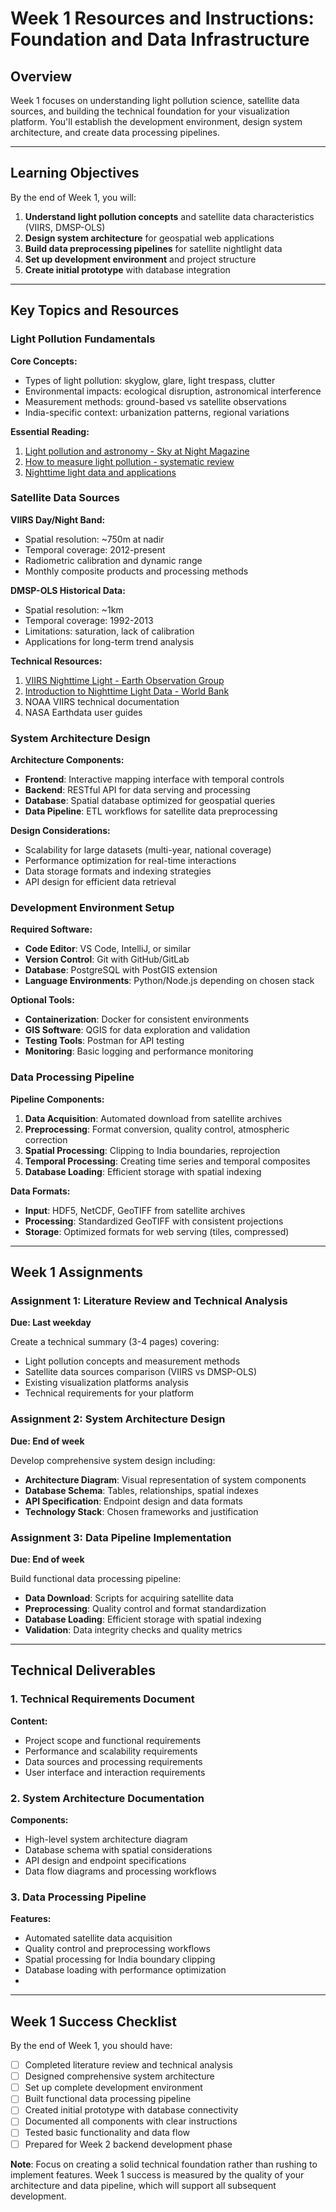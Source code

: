 # Week 1 Resources and Instructions: Foundation and Data Infrastructure

## Overview

Week 1 focuses on understanding light pollution science, satellite data sources, and building the technical foundation for your visualization platform. You'll establish the development environment, design system architecture, and create data processing pipelines.

---

## Learning Objectives

By the end of Week 1, you will:

1. **Understand light pollution concepts** and satellite data characteristics (VIIRS, DMSP-OLS)
2. **Design system architecture** for geospatial web applications
3. **Build data preprocessing pipelines** for satellite nightlight data
4. **Set up development environment** and project structure
5. **Create initial prototype** with database integration

---

## Key Topics and Resources

### Light Pollution Fundamentals

**Core Concepts:**
- Types of light pollution: skyglow, glare, light trespass, clutter
- Environmental impacts: ecological disruption, astronomical interference
- Measurement methods: ground-based vs satellite observations
- India-specific context: urbanization patterns, regional variations

**Essential Reading:**
1. [Light pollution and astronomy - Sky at Night Magazine](https://www.skyatnightmagazine.com/advice/light-pollution-astronomy)
2. [How to measure light pollution - systematic review](https://www.researchgate.net/publication/368577665_How_to_measure_light_pollution_-_a_systematic_review_of_methods_and_applications)
3. [Nighttime light data and applications](https://www.sciencedirect.com/science/article/pii/S2226585622000383)

### Satellite Data Sources

**VIIRS Day/Night Band:**
- Spatial resolution: ~750m at nadir
- Temporal coverage: 2012-present
- Radiometric calibration and dynamic range
- Monthly composite products and processing methods

**DMSP-OLS Historical Data:**  
- Spatial resolution: ~1km
- Temporal coverage: 1992-2013
- Limitations: saturation, lack of calibration
- Applications for long-term trend analysis

**Technical Resources:**
1. [VIIRS Nighttime Light - Earth Observation Group](https://eogdata.mines.edu/products/vnl/)
2. [Introduction to Nighttime Light Data - World Bank](https://worldbank.github.io/OpenNightLights/tutorials/mod1_2_introduction_to_nighttime_light_data.html)
3. NOAA VIIRS technical documentation
4. NASA Earthdata user guides

### System Architecture Design

**Architecture Components:**
- **Frontend**: Interactive mapping interface with temporal controls
- **Backend**: RESTful API for data serving and processing
- **Database**: Spatial database optimized for geospatial queries
- **Data Pipeline**: ETL workflows for satellite data preprocessing

**Design Considerations:**
- Scalability for large datasets (multi-year, national coverage)
- Performance optimization for real-time interactions
- Data storage formats and indexing strategies
- API design for efficient data retrieval

### Development Environment Setup

**Required Software:**
- **Code Editor**: VS Code, IntelliJ, or similar
- **Version Control**: Git with GitHub/GitLab
- **Database**: PostgreSQL with PostGIS extension
- **Language Environments**: Python/Node.js depending on chosen stack

**Optional Tools:**
- **Containerization**: Docker for consistent environments
- **GIS Software**: QGIS for data exploration and validation
- **Testing Tools**: Postman for API testing
- **Monitoring**: Basic logging and performance monitoring

### Data Processing Pipeline

**Pipeline Components:**
1. **Data Acquisition**: Automated download from satellite archives
2. **Preprocessing**: Format conversion, quality control, atmospheric correction
3. **Spatial Processing**: Clipping to India boundaries, reprojection
4. **Temporal Processing**: Creating time series and temporal composites
5. **Database Loading**: Efficient storage with spatial indexing

**Data Formats:**
- **Input**: HDF5, NetCDF, GeoTIFF from satellite archives
- **Processing**: Standardized GeoTIFF with consistent projections
- **Storage**: Optimized formats for web serving (tiles, compressed)

---

## Week 1 Assignments

### Assignment 1: Literature Review and Technical Analysis
**Due: Last weekday**

Create a technical summary (3-4 pages) covering:
- Light pollution concepts and measurement methods
- Satellite data sources comparison (VIIRS vs DMSP-OLS)
- Existing visualization platforms analysis
- Technical requirements for your platform

### Assignment 2: System Architecture Design
**Due: End of week**

Develop comprehensive system design including:
- **Architecture Diagram**: Visual representation of system components
- **Database Schema**: Tables, relationships, spatial indexes
- **API Specification**: Endpoint design and data formats
- **Technology Stack**: Chosen frameworks and justification

### Assignment 3: Data Pipeline Implementation
**Due: End of week**

Build functional data processing pipeline:
- **Data Download**: Scripts for acquiring satellite data
- **Preprocessing**: Quality control and format standardization
- **Database Loading**: Efficient storage with spatial indexing
- **Validation**: Data integrity checks and quality metrics

---

## Technical Deliverables

### 1. Technical Requirements Document
**Content:**
- Project scope and functional requirements
- Performance and scalability requirements
- Data sources and processing requirements
- User interface and interaction requirements

### 2. System Architecture Documentation
**Components:**
- High-level system architecture diagram
- Database schema with spatial considerations
- API design and endpoint specifications
- Data flow diagrams and processing workflows

### 3. Data Processing Pipeline
**Features:**
- Automated satellite data acquisition
- Quality control and preprocessing workflows
- Spatial processing for India boundary clipping
- Database loading with performance optimization
- 

---

## Week 1 Success Checklist

By the end of Week 1, you should have:

- [ ] Completed literature review and technical analysis
- [ ] Designed comprehensive system architecture
- [ ] Set up complete development environment
- [ ] Built functional data processing pipeline
- [ ] Created initial prototype with database connectivity
- [ ] Documented all components with clear instructions
- [ ] Tested basic functionality and data flow
- [ ] Prepared for Week 2 backend development phase

**Note**: Focus on creating a solid technical foundation rather than rushing to implement features. Week 1 success is measured by the quality of your architecture and data pipeline, which will support all subsequent development.
